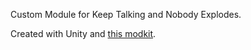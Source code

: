 Custom Module for Keep Talking and Nobody Explodes.

Created with Unity and [this modkit](https://github.com/Qkrisi/ktanemodkit/wiki).

